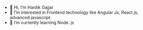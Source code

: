 - 👋 Hi, I’m Hardik Gajjar
- 👀 I’m interested in Frontend technology like Angular Js, React js, advanced javascript.
- 🌱 I’m currently learning Node. js


<!---
gajjarhardik/gajjarhardik is a ✨ special ✨ repository because its `README.md` (this file) appears on your GitHub profile.
You can click the Preview link to take a look at your changes.
--->
